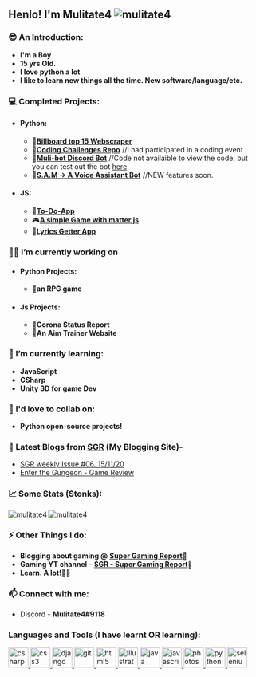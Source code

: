 ## Henlo! I'm Mulitate4 <img src="https://komarev.com/ghpvc/?username=mulitate4" alt="mulitate4" />
### 😎 An Introduction:
- **I'm a Boy**
- **15 yrs Old.**
- **I love python a lot**
- **I like to learn new things all the time. New software/language/etc.**

### 💻 Completed Projects:
- #### Python:
  - 🎵[**Billboard top 15 Webscraper**](https://github.com/mulitate4/web_scrapers/blob/master/BillBoard_Top15.py)
  - 🤔[**Coding Challenges Repo**](https://github.com/mulitate4/Technorat_2020) //I had participated in a coding event
  - 🤖[**Muli-bot Discord Bot**](https://discord.gg/9CBrq6D) //Code not availaible to view the code, but you can test out the bot [here](https://discord.gg/9CBrq6D)
  - 🤖[**S.A.M -> A Voice Assistant Bot**](https://github.com/mulitate4/S.A.M) //NEW features soon.

- #### JS:
  - 📜[**To-Do-App**](mulitate4.netlify.app)
  - 🎮[**A simple Game with matter.js**](https://mulitate4.github.io/slingshot-game-js/)
  - 🎵[**Lyrics Getter App**](https://github.com/mulitate4/j_lyrics_app)

### 👨‍💻 I’m currently working on
- #### Python Projects:
  - 🤺**an RPG game**

- #### Js Projects:
  - 🦠**Corona Status Report**
  - 🎯**An Aim Trainer Website**

### 🤯 I’m currently learning:
- **JavaScript**
- **CSharp**
- **Unity 3D for game Dev**

### 👯 I'd love to collab on:
- **Python open-source projects!**

### 📰 Latest Blogs from [SGR](https://www.supergamingreport.com) (My Blogging Site)-
<!-- BLOG-POST-LIST:START -->
- [SGR weekly Issue #06. 15/11/20](https://www.youtube.com/watch?v=UNQQcjZXeyM)
- [Enter the Gungeon - Game Review](https://www.youtube.com/watch?v=5OVDgR2djp0)
<!-- BLOG-POST-LIST:END -->

### 📈 Some Stats (Stonks):
<img align="left" src="https://github-readme-stats.vercel.app/api/top-langs/?username=mulitate4&layout=compact&show_icons=true&theme=radical" alt="mulitate4" />
<img align="center" src="https://github-readme-stats.vercel.app/api?username=mulitate4&show_icons=true&theme=radical" alt="mulitate4" />

### ⚡ Other Things I do:
- **Blogging about gaming @** __[Super Gaming Report](https://www.supergamingreport.com)📰__
- **Gaming YT channel** - __[SGR - Super Gaming Report](https://www.youtube.com/channel/UCCl5C5vWc3yFyalCfcaTmew)👾__
- **Learn. A lot!👨‍🎓**

### 📫 Connect with me: 
- Discord - **Mulitate4#9118**
### Languages and Tools (I have learnt OR learning):
<p align="left"> <a href="https://www.w3schools.com/cs/" target="_blank"> <img src="https://devicons.github.io/devicon/devicon.git/icons/csharp/csharp-original.svg" alt="csharp" width="40" height="40"/> </a> <a href="https://www.w3schools.com/css/" target="_blank"> <img src="https://devicons.github.io/devicon/devicon.git/icons/css3/css3-original-wordmark.svg" alt="css3" width="40" height="40"/> </a> <a href="https://www.djangoproject.com/" target="_blank"> <img src="https://devicons.github.io/devicon/devicon.git/icons/django/django-original.svg" alt="django" width="40" height="40"/> </a> <a href="https://git-scm.com/" target="_blank"> <img src="https://www.vectorlogo.zone/logos/git-scm/git-scm-icon.svg" alt="git" width="40" height="40"/> </a> <a href="https://www.w3.org/html/" target="_blank"> <img src="https://devicons.github.io/devicon/devicon.git/icons/html5/html5-original-wordmark.svg" alt="html5" width="40" height="40"/> </a> <a href="https://www.adobe.com/in/products/illustrator.html" target="_blank"> <img src="https://www.vectorlogo.zone/logos/adobe_illustrator/adobe_illustrator-icon.svg" alt="illustrator" width="40" height="40"/> </a> <a href="https://www.java.com" target="_blank"> <img src="https://devicons.github.io/devicon/devicon.git/icons/java/java-original-wordmark.svg" alt="java" width="40" height="40"/> </a> <a href="https://developer.mozilla.org/en-US/docs/Web/JavaScript" target="_blank"> <img src="https://devicons.github.io/devicon/devicon.git/icons/javascript/javascript-original.svg" alt="javascript" width="40" height="40"/> </a> <a href="https://www.photoshop.com/en" target="_blank"> <img src="https://devicons.github.io/devicon/devicon.git/icons/photoshop/photoshop-plain.svg" alt="photoshop" width="40" height="40"/> </a> <a href="https://www.python.org" target="_blank"> <img src="https://devicons.github.io/devicon/devicon.git/icons/python/python-original.svg" alt="python" width="40" height="40"/> </a> <a href="https://www.selenium.dev" target="_blank"> <img src="https://raw.githubusercontent.com/detain/svg-logos/780f25886640cef088af994181646db2f6b1a3f8/svg/selenium-logo.svg" alt="selenium" width="40" height="40"/> </a> </p
